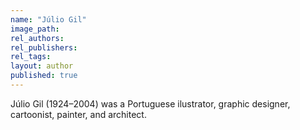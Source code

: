 ```yaml
---
name: "Júlio Gil"
image_path:
rel_authors:
rel_publishers:
rel_tags:
layout: author
published: true
---
```


Júlio Gil (1924–2004) was a Portuguese ilustrator, graphic designer, cartoonist, painter, and architect.
